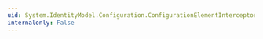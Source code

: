 ```yaml
---
uid: System.IdentityModel.Configuration.ConfigurationElementInterceptor.Reset(System.Configuration.ConfigurationElement)
internalonly: False
---
```


